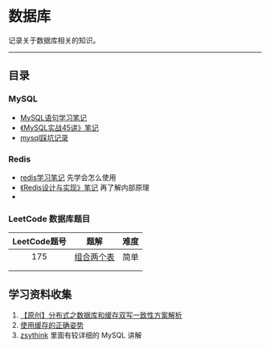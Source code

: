 # 数据库

记录关于数据库相关的知识。

---

## 目录

### MySQL

- [MySQL语句学习笔记](MySQL/MySQL语句学习笔记.md)
- [《MySQL实战45讲》笔记](MySQL/《MySQL实战45讲》笔记.md)
- [mysql踩坑记录](MySQL/mysql踩坑记录.md)

### Redis

- [redis学习笔记](Redis/redis学习笔记.md)  先学会怎么使用
- [《Redis设计与实现》笔记](Redis/《Redis设计与实现》笔记.md) 再了解内部原理
- 

### LeetCode 数据库题目

| LeetCode题号 |                 题解                 | 难度 |
| :----------: | :----------------------------------: | :--: |
|     175      | [组合两个表](LeetCode/组合两个表.md) | 简单 |
|              |                                      |      |
|              |                                      |      |






## 学习资料收集


1. [【原创】分布式之数据库和缓存双写一致性方案解析](https://www.cnblogs.com/rjzheng/p/9041659.html)
2. [使用缓存的正确姿势](https://juejin.im/post/5af5b2c36fb9a07ac65318bd)
3. [zsythink](http://www.zsythink.net/) 里面有较详细的 MySQL 讲解 